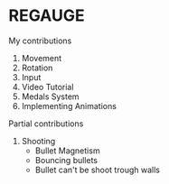 # REGAUGE

My contributions 
1) Movement
2) Rotation
3) Input
4) Video Tutorial
5) Medals System
6) Implementing Animations

Partial contributions
1) Shooting
   - Bullet Magnetism
   - Bouncing bullets
   - Bullet can't be shoot trough walls

